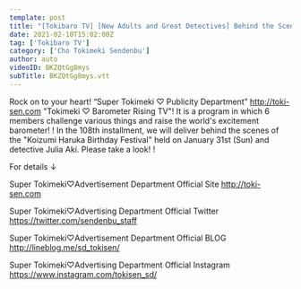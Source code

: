 ```yaml
---
template: post
title: "[Tokibaro TV] [New Adults and Great Detectives] Behind the Scenes of Haruka Koizumi's Birthday Festival & Detective Juri Aki Hen epi 108"
date: 2021-02-10T15:02:00Z
tag: ['Tokibaro TV']
category: ['Cho Tokimeki Sendenbu']
author: auto 
videoID: BKZQtGg8mys
subTitle: BKZQtGg8mys.vtt
---
```

Rock on to your heart! “Super Tokimeki ♡ Publicity Department” http://toki-sen.com
"Tokimeki ♡ Barometer Rising TV"!
It is a program in which 6 members challenge various things and raise the world's excitement barometer! !
In the 108th installment, we will deliver behind the scenes of the "Koizumi Haruka Birthday Festival" held on January 31st (Sun) and detective Julia Aki. Please take a look! !

For details ↓

Super Tokimeki♡Advertisement Department Official Site
http://toki-sen.com

Super Tokimeki♡Advertising Department Official Twitter
https://twitter.com/sendenbu_staff

Super Tokimeki♡Advertisement Department Official BLOG
http://lineblog.me/sd_tokisen/

Super Tokimeki♡Advertising Department Official Instagram
https://www.instagram.com/tokisen_sd/